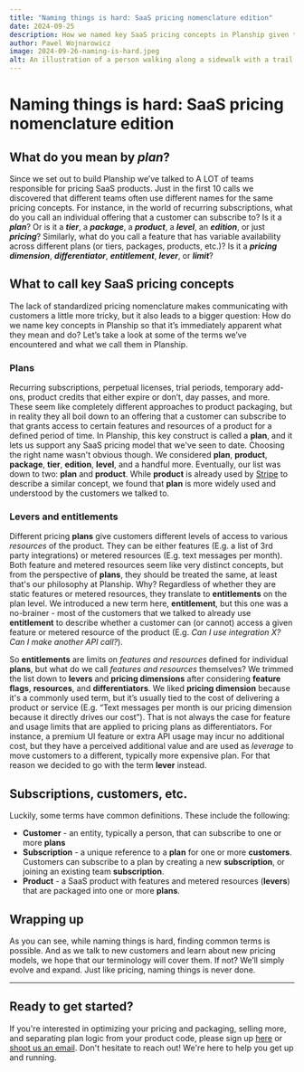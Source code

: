 ```yaml
---
title: "Naming things is hard: SaaS pricing nomenclature edition"
date: 2024-09-25
description: How we named key SaaS pricing concepts in Planship given the lack of standardized nomenclature.
author: Pawel Wojnarowicz
image: 2024-09-26-naming-is-hard.jpeg
alt: An illustration of a person walking along a sidewalk with a trail of coins behind them
---
```


# Naming things is hard: SaaS pricing nomenclature edition
<ArticleHeader />

## What do you mean by *plan*?

Since we set out to build Planship we’ve talked to A LOT of teams responsible for pricing SaaS products. Just in the first 10 calls we discovered that different teams often use different names for the same pricing concepts. For instance, in the world of recurring subscriptions, what do you call an individual offering that a customer can subscribe to? Is it a ***plan***? Or is it a ***tier***, a ***package***, a ***product***, a ***level***, an ***edition***, or just ***pricing***? Similarly, what do you call a feature that has variable availability across different plans (or tiers, packages, products, etc.)? Is it a ***pricing dimension***, ***differentiator***, ***entitlement***, ***lever***, or ***limit***?

## What to call key SaaS pricing concepts

The lack of standardized pricing nomenclature makes communicating with customers a little more tricky, but it also leads to a bigger question: How do we name key concepts in Planship so that it’s immediately apparent what they mean and do? Let’s take a look at some of the terms we’ve encountered and what we call them in Planship.

### Plans

Recurring subscriptions, perpetual licenses, trial periods, temporary add-ons, product credits that either expire or don’t, day passes, and more. These seem like completely different approaches to product packaging, but in reality they all boil down to an offering that a customer can subscribe to that grants access to certain features and resources of a product for a defined period of time. In Planship, this key construct is called a **plan**, and it lets us support any SaaS pricing model that we've seen to date. Choosing the right name wasn't obvious though. We considered **plan**, **product**, **package**, **tier**, **edition**, **level**, and a handful more. Eventually, our list was down to two: **plan** and **product**. While **product** is already used by [Stripe](https://docs.stripe.com/api/products) to describe a similar concept, we found that **plan** is more widely used and understood by the customers we talked to.

### Levers and entitlements

Different pricing **plans** give customers different levels of access to various *resources* of the product. They can be either features (E.g. a list of 3rd party integrations) or metered resources (E.g. text messages per month). Both feature and metered resources seem like very distinct concepts, but from the perspective of **plans**, they should be treated the same, at least that's our philosophy at Planship. Why? Regardless of whether they are static features or metered resources, they translate to **entitlements** on the plan level. We introduced a new term here, **entitlement**, but this one was a no-brainer - most of the customers that we talked to already use **entitlement** to describe whether a customer can (or cannot) access a given feature or metered resource of the product (E.g. *Can I use integration X? Can I make another API call?*).

So **entitlements** are limits on *features and resources* defined for individual **plans**, but what do we call *features and resources* themselves? We trimmed the list down to **levers** and **pricing dimensions** after considering **feature flags**, **resources**, and **differentiators**. We liked **pricing dimension** because it's a commonly used term, but it’s usually tied to the cost of delivering a product or service (E.g. “Text messages per month is our pricing dimension because it directly drives our cost”). That is not always the case for feature and usage limits that are applied to pricing plans as differentiators. For instance, a premium UI feature or extra API usage may incur no additional cost, but they have a perceived additional value and are used as *leverage* to move customers to a different, typically more expensive plan. For that reason we decided to go with the term **lever** instead.


## Subscriptions, customers, etc.
Luckily, some terms have common definitions. These include the following:
- **Customer** - an entity, typically a person, that can subscribe to one or more **plans**
- **Subscription** - a unique reference to a **plan** for one or more **customers**. Customers can subscribe to a plan by creating a new **subscription**, or joining an existing team **subscription**.
- **Product** - a SaaS product with features and metered resources (**levers**) that are packaged into one or more **plans**.


## Wrapping up
As you can see, while naming things is hard, finding common terms is possible. And as we talk to new customers and learn about new pricing models, we hope that our terminology will cover them. If not? We’ll simply evolve and expand. Just like pricing, naming things is never done.

<hr class="gradient rounded !mt-8" />

## Ready to get started?
If you're interested in optimizing your pricing and packaging, selling more, and separating plan logic from your product code, please sign up [here](https://planship.io) or [shoot us an email](mailto:connect@planship.io). Don't hesitate to reach out! We're here to help you get up and running.
